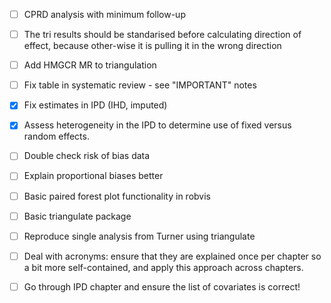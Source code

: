 - [ ] CPRD analysis with minimum follow-up
- [ ] The tri results should be standarised before calculating direction of effect, because other-wise it is pulling it in the wrong direction
- [ ] Add HMGCR MR to triangulation
- [ ] Fix table in systematic review - see "IMPORTANT" notes
- [x] Fix estimates in IPD (IHD, imputed)
- [X] Assess heterogeneity in the IPD to determine use of fixed versus random effects.
- [ ] Double check risk of bias data
- [ ] Explain proportional biases better
- [ ] Basic paired forest plot functionality in robvis
- [ ] Basic triangulate package
- [ ] Reproduce single analysis from Turner using triangulate
- [ ] Deal with acronyms: ensure that they are explained once per chapter so a bit more self-contained, and apply this approach across chapters.
- [ ] Go through IPD chapter and ensure the list of covariates is correct!

